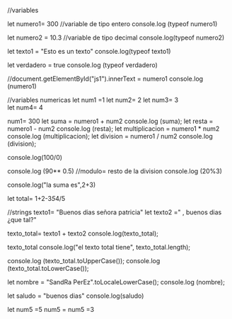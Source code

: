 //variables 

let numero1= 300 //variable de tipo entero
console.log (typeof numero1)

let numero2 = 10.3 //variable de tipo decimal
console.log(typeof numero2)

let texto1 = "Esto es un texto"
console.log(typeof texto1) 

let verdadero = true
console.log (typeof verdadero) 

//document.getElementById("js1").innerText = numero1 
console.log (numero1) 

//variables numericas 
let num1 =1
let num2= 2
let num3= 3  
let num4= 4

num1= 300
let suma = numero1 + num2
console.log (suma);
let resta = numero1 - num2
console.log (resta);
let multiplicacion = numero1 * num2
console.log (multiplicacion);
let division = numero1 / num2
console.log (division);

console.log(100/0)

console.log (90** 0.5)
//modulo= resto de la division 
console.log (20%3)

console.log("la suma es",2+3)

let total= 1+2-3*5*4/5

//strings
 texto1= "Buenos dias señora patricia"
let texto2 =" , buenos dias ¿que tal?"

texto_total= texto1 + texto2 
console.log(texto_total);


texto_total
console.log("el texto total tiene", texto_total.length);

console.log (texto_total.toUpperCase());
console.log (texto_total.toLowerCase());

let nombre = "SandRa PerEz".toLocaleLowerCase();
console.log (nombre);


let saludo = "buenos dias"
console.log(saludo)

let num5 =5
num5 = num5 =3

